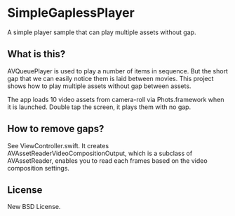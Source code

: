 # SimpleGaplessPlayer

A simple player sample that can play multiple assets without gap.

## What is this?

AVQueuePlayer is used to play a number of items in sequence. But the short gap that we can easily notice them is laid between movies. This project shows how to play multiple assets without gap between assets.

The app loads 10 video assets from camera-roll via Phots.framework when it is launched. Double tap the screen, it plays them with no gap.

## How to remove gaps?

See ViewController.swift. It creates AVAssetReaderVideoCompositionOutput, which is a subclass of AVAssetReader,  enables you to read each frames based on the video composition settings.

## License
New BSD License.

